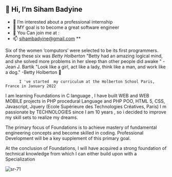 
##  👋 Hi, I’m Siham Badyine
- 👀 I’m interested about a professional internship 
- 🌱 MY goal is to become a great software engineer 
- 💞️ You Can join me at :
- 📫 sihambadyine@gmail.com
**

Six of the women ‘computors’ were selected to be its first programmers. Among these six was *Betty Holberton* "Betty had an amazing logical mind, and she solved more problems in her sleep than other people did awake " - Jean J. Bartik "Look like a girl, act like a lady, think like a man, and work like a dog." -Betty Holberton  💞️



          I 've started  my curriculum at the Holberton School Paris, France in January 2022

 I am learning Foundations in C language , 
 I have built  WEB and WEB MOBILE projects in PHP procedural Language and PHP POO, HTML 5, CSS, Javascript, Jquery (Ecole Supérieure des Technologies Créatives, Paris)
 I m passionate by TECHNOLOGIES since I am 10 years , so i decided to improve my skill sets to realize my dreams.
 

The primary focus of Foundations is to achieve mastery of fundamental engineering concepts and become skilled in coding. 
Professional Development will be a key supplement of this primary goal.

At the conclusion of Foundations, I will have acquired a strong foundation of technical knowledge from which I can either build upon with a Specialization
                                                              
                                                     

![sr-71](https://user-images.githubusercontent.com/96126445/152688900-e0dd9dd4-18c5-435e-b524-15b0b28377cb.jpg)



